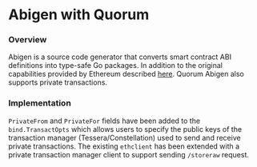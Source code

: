 # Abigen with Quorum

### Overview

Abigen is a source code generator that converts smart contract ABI definitions into type-safe Go packages.  In addition to the original capabilities provided by Ethereum described [here](https://github.com/ethereum/quorum/wiki/Native-DApps:-Go-bindings-to-Ethereum-contracts). Quorum Abigen also supports private transactions.

### Implementation

`PrivateFrom` and `PrivateFor` fields have been added to the `bind.TransactOpts` which allows users to specify the public keys of the transaction manager (Tessera/Constellation) used to send and receive private transactions. The existing `ethclient` has been extended with a private transaction manager client to support sending `/storeraw` request.
